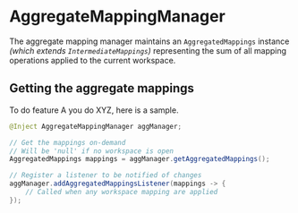 # AggregateMappingManager

The aggregate mapping manager maintains an `AggregatedMappings` instance *(which extends `IntermediateMappings`)* representing the sum of all mapping operations applied to the current workspace.

## Getting the aggregate mappings

To do feature A you do XYZ, here is a sample.

```java
@Inject AggregateMappingManager aggManager;

// Get the mappings on-demand
// Will be 'null' if no workspace is open
AggregatedMappings mappings = aggManager.getAggregatedMappings();

// Register a listener to be notified of changes
aggManager.addAggregatedMappingsListener(mappings -> {
    // Called when any workspace mapping are applied
});
```
